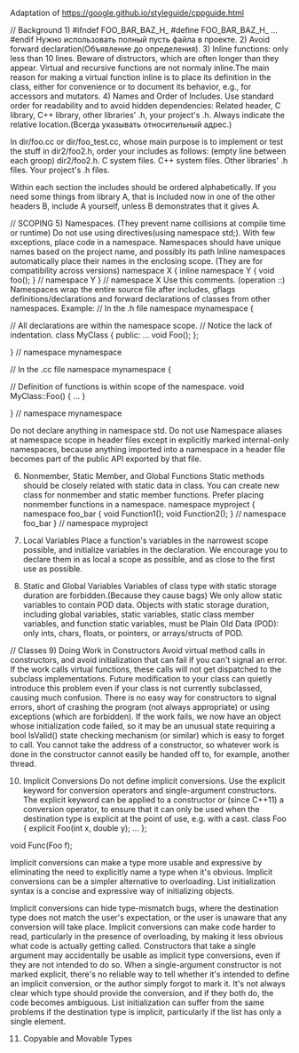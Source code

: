 Adaptation of https://google.github.io/styleguide/cppguide.html

// Background
1) 
#ifndef FOO_BAR_BAZ_H_
#define FOO_BAR_BAZ_H_
...
#endif 
Нужно использовать полный пусть файла в проекте.
2) Avoid forward declaration(Объявление до определения).
3) Inline functions: only less than 10 lines. Beware of distructors, which are often longer than they appear.
Virtual and recursive functions are not normaly inline.The main reason for making a virtual function inline 
is to place its definition in the class, either for convenience or to document its behavior, e.g., for accessors and mutators.
4) Names and Order of Includes.
Use standard order for readability and to avoid hidden dependencies: 
Related header, C library, C++ library, other libraries' .h, your project's .h.
Always indicate the relative location.(Всегда указывать относительный адрес.)

In dir/foo.cc or dir/foo_test.cc, whose main purpose is to implement or test the stuff in dir2/foo2.h, 
order your includes as follows:
(empty line between each groop)
dir2/foo2.h.
C system files.
C++ system files.
Other libraries' .h files.
Your project's .h files.

Within each section the includes should be ordered alphabetically.
If you need some things from library A, that is included now in  one of the other headers B, include A yourself,
unless B demonstrates that it gives A. 

// SCOPING
5) Namespaces. (They prevent name collisions at compile time or runtime)
Do not use using directives(using namespace std;).
With few exceptions, place code in a namespace. Namespaces should have unique names based on the project name, and possibly its path
Inline namespaces automatically place their names in the enclosing scope. (They are for compatibility across versions)
namespace X {
inline namespace Y {
  void foo();
}  // namespace Y
}  // namespace X 
Use this comments.
(operation ::)
Namespaces wrap the entire source file after includes, gflags definitions/declarations and forward declarations of classes from other namespaces.
Example:
// In the .h file
namespace mynamespace {

// All declarations are within the namespace scope.
// Notice the lack of indentation.
class MyClass {
 public:
  ...
  void Foo();
};

}  // namespace mynamespace

// In the .cc file
namespace mynamespace {

// Definition of functions is within scope of the namespace.
void MyClass::Foo() {
  ...
}

}  // namespace mynamespace

Do not declare anything in namespace std.
Do not use Namespace aliases at namespace scope in header files except in explicitly marked internal-only namespaces, 
because anything imported into a namespace in a header file becomes part of the public API exported by that file.

6) Nonmember, Static Member, and Global Functions
Static methods should be closely related with static data in class. You can create new class for nonmember and static member functions.
Prefer placing nonmember functions in a namespace.
namespace myproject {
namespace foo_bar {
void Function1();
void Function2();
}  // namespace foo_bar
}  // namespace myproject

7) Local Variables
Place a function's variables in the narrowest scope possible, and initialize variables in the declaration.
We encourage you to declare them in as local a scope as possible, and as close to the first use as possible.

8) Static and Global Variables
Variables of class type with static storage duration are forbidden.(Because they cause bags)
We only allow static variables to contain POD data.
Objects with static storage duration, including global variables, static variables, static class member variables, and function static variables, must be Plain Old Data (POD):
only ints, chars, floats, or pointers, or arrays/structs of POD. 

// Classes
9) Doing Work in Constructors
Avoid virtual method calls in constructors, and avoid initialization that can fail if you can't signal an error.
If the work calls virtual functions, these calls will not get dispatched to the subclass implementations. Future modification to your class can quietly introduce this problem
even if your class is not currently subclassed, causing much confusion.
There is no easy way for constructors to signal errors, short of crashing the program (not always appropriate) or using exceptions (which are forbidden).
If the work fails, we now have an object whose initialization code failed, so it may be an unusual state requiring a bool IsValid() state checking mechanism (or similar) which is easy to forget to call.
You cannot take the address of a constructor, so whatever work is done in the constructor cannot easily be handed off to, for example, another thread.

10) Implicit Conversions
Do not define implicit conversions. Use the explicit keyword for conversion operators and single-argument constructors.
The explicit keyword can be applied to a constructor or (since C++11) a conversion operator, to ensure that it can only be used when the destination type is explicit at the point of use, e.g. with a cast.
class Foo {
  explicit Foo(int x, double y);
  ...
};

void Func(Foo f);

Implicit conversions can make a type more usable and expressive by eliminating the need to explicitly name a type when it's obvious.
Implicit conversions can be a simpler alternative to overloading.
List initialization syntax is a concise and expressive way of initializing objects.

Implicit conversions can hide type-mismatch bugs, where the destination type does not match the user's expectation, or the user is unaware that any conversion will take place.
Implicit conversions can make code harder to read, particularly in the presence of overloading, by making it less obvious what code is actually getting called.
Constructors that take a single argument may accidentally be usable as implicit type conversions, even if they are not intended to do so.
When a single-argument constructor is not marked explicit, there's no reliable way to tell whether it's intended to define an implicit conversion, or the author simply forgot to mark it.
It's not always clear which type should provide the conversion, and if they both do, the code becomes ambiguous.
List initialization can suffer from the same problems if the destination type is implicit, particularly if the list has only a single element.

11) Copyable and Movable Types

